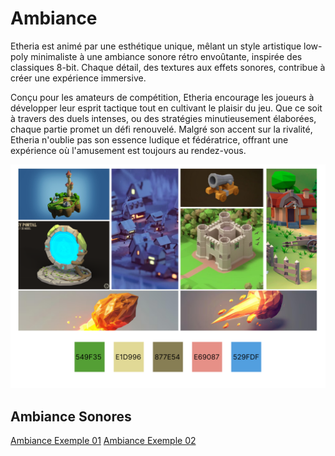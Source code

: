 # Ambiance

 Etheria est animé par une esthétique unique, mêlant un style artistique low-poly minimaliste à une ambiance sonore rétro envoûtante, inspirée des classiques 8-bit. Chaque détail, des textures aux effets sonores, contribue à créer une expérience immersive.

Conçu pour les amateurs de compétition, Etheria encourage les joueurs à développer leur esprit tactique tout en cultivant le plaisir du jeu. Que ce soit à travers des duels intenses, ou des stratégies minutieusement élaborées, chaque partie promet un défi renouvelé. Malgré son accent sur la rivalité, Etheria n'oublie pas son essence ludique et fédératrice, offrant une expérience où l'amusement est toujours au rendez-vous.

![Alt text](/Assets/moodboard_etheria.png)

<!-- Ici mettre tous les documents et références associés à l'établissement de l'ambiance du projet   -->
## Ambiance Sonores
[Ambiance Exemple 01](https://youtu.be/2Mg6b0LJfM8?list=PLdsGes2mFh92eHpOZVJQgoubb6rF0CcvU)
[Ambiance Exemple 02](https://www.youtube.com/watch?v=5bn3Jmvep1k)

<!-- ## Références -->
<!--
[Ambiance](https://tim-montmorency.com/582523-gestion/#/contenus/2_scenarisation/30_ambiances/)
-->
